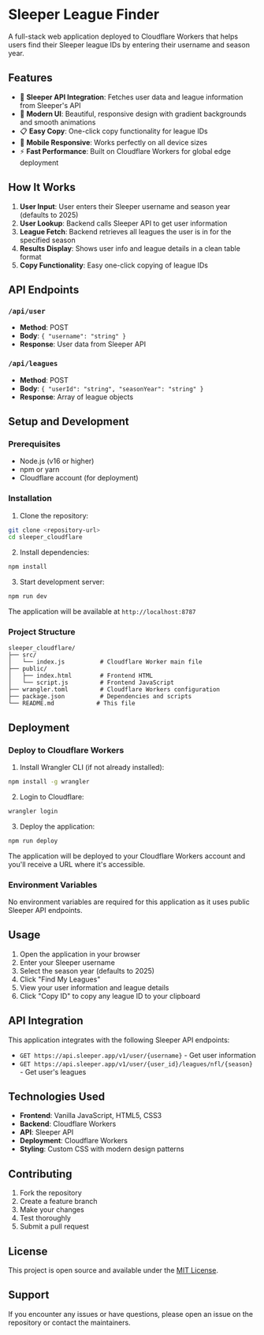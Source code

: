 # Sleeper League Finder

A full-stack web application deployed to Cloudflare Workers that helps users find their Sleeper league IDs by entering their username and season year.

## Features

- 🏈 **Sleeper API Integration**: Fetches user data and league information from Sleeper's API
- 🎨 **Modern UI**: Beautiful, responsive design with gradient backgrounds and smooth animations
- 📋 **Easy Copy**: One-click copy functionality for league IDs
- 📱 **Mobile Responsive**: Works perfectly on all device sizes
- ⚡ **Fast Performance**: Built on Cloudflare Workers for global edge deployment

## How It Works

1. **User Input**: User enters their Sleeper username and season year (defaults to 2025)
2. **User Lookup**: Backend calls Sleeper API to get user information
3. **League Fetch**: Backend retrieves all leagues the user is in for the specified season
4. **Results Display**: Shows user info and league details in a clean table format
5. **Copy Functionality**: Easy one-click copying of league IDs

## API Endpoints

### `/api/user`
- **Method**: POST
- **Body**: `{ "username": "string" }`
- **Response**: User data from Sleeper API

### `/api/leagues`
- **Method**: POST
- **Body**: `{ "userId": "string", "seasonYear": "string" }`
- **Response**: Array of league objects

## Setup and Development

### Prerequisites

- Node.js (v16 or higher)
- npm or yarn
- Cloudflare account (for deployment)

### Installation

1. Clone the repository:
```bash
git clone <repository-url>
cd sleeper_cloudflare
```

2. Install dependencies:
```bash
npm install
```

3. Start development server:
```bash
npm run dev
```

The application will be available at `http://localhost:8787`

### Project Structure

```
sleeper_cloudflare/
├── src/
│   └── index.js          # Cloudflare Worker main file
├── public/
│   ├── index.html        # Frontend HTML
│   └── script.js         # Frontend JavaScript
├── wrangler.toml         # Cloudflare Workers configuration
├── package.json          # Dependencies and scripts
└── README.md            # This file
```

## Deployment

### Deploy to Cloudflare Workers

1. Install Wrangler CLI (if not already installed):
```bash
npm install -g wrangler
```

2. Login to Cloudflare:
```bash
wrangler login
```

3. Deploy the application:
```bash
npm run deploy
```

The application will be deployed to your Cloudflare Workers account and you'll receive a URL where it's accessible.

### Environment Variables

No environment variables are required for this application as it uses public Sleeper API endpoints.

## Usage

1. Open the application in your browser
2. Enter your Sleeper username
3. Select the season year (defaults to 2025)
4. Click "Find My Leagues"
5. View your user information and league details
6. Click "Copy ID" to copy any league ID to your clipboard

## API Integration

This application integrates with the following Sleeper API endpoints:

- `GET https://api.sleeper.app/v1/user/{username}` - Get user information
- `GET https://api.sleeper.app/v1/user/{user_id}/leagues/nfl/{season}` - Get user's leagues

## Technologies Used

- **Frontend**: Vanilla JavaScript, HTML5, CSS3
- **Backend**: Cloudflare Workers
- **API**: Sleeper API
- **Deployment**: Cloudflare Workers
- **Styling**: Custom CSS with modern design patterns

## Contributing

1. Fork the repository
2. Create a feature branch
3. Make your changes
4. Test thoroughly
5. Submit a pull request

## License

This project is open source and available under the [MIT License](LICENSE).

## Support

If you encounter any issues or have questions, please open an issue on the repository or contact the maintainers.
